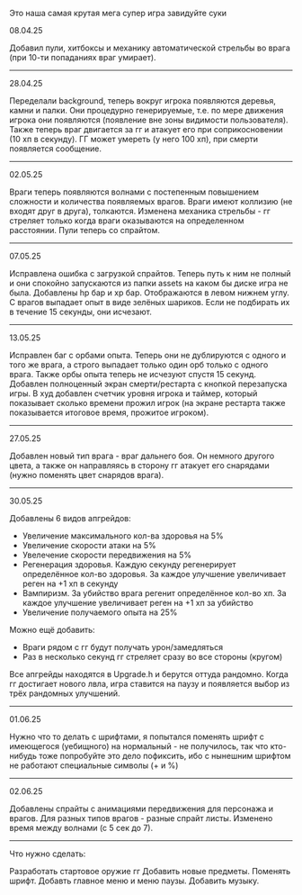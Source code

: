 Это наша самая крутая мега супер игра завидуйте суки

08.04.25

Добавил пули, хитбоксы и механику автоматической стрельбы во врага (при 10-ти попаданиях враг умирает).

-----------------------------------------------------------------

28.04.25

Переделали background, теперь вокруг игрока появляются деревья, камни и палки. Они процедурно генерируемые, т.е. по мере движения игрока они появляются (появление вне зоны видимости пользователя). Также теперь враг двигается за гг и атакует его при соприкосновении (10 хп в секунду). ГГ может умереть (у него 100 хп), при смерти появляется сообщение.

-----------------------------------------------------------------

02.05.25

Враги теперь появляются волнами с постепенным повышением сложности и количества появляемых врагов. Враги имеют коллизию (не входят друг в друга), толкаются. Изменена механика стрельбы - гг стреляет только когда враги оказываются на определенном расстоянии. Пули теперь со спрайтом.

-----------------------------------------------------------------

07.05.25

Исправлена ошибка с загрузкой спрайтов. Теперь путь к ним не полный и они спокойно запускаются из папки assets на каком бы диске игра не была.
Добавлены hp бар и xp бар. Отображаются в левом нижнем углу.
С врагов выпадает опыт в виде зелёных шариков. Если не подбирать их в течение 15 секунды, они исчезают.

-----------------------------------------------------------------

13.05.25

Исправлен баг с орбами опыта. Теперь они не дублируются с одного и того же врага, а строго выпадает только один орб только с одного врага. Также орбы опыта теперь не исчезуют спустя 15 секунд.
Добавлен полноценный экран смерти/рестарта с кнопкой перезапуска игры.
В худ добавлен счетчик уровня игрока и таймер, который показывает сколько времени прожил игрок (на экране рестарта также показывается итоговое время, прожитое игроком).

-----------------------------------------------------------------

27.05.25

Добавлен новый тип врага - враг дальнего боя. Он немного другого цвета, а также он направляясь в сторону гг атакует его снарядами (нужно поменять цвет снарядов врага).

-----------------------------------------------------------------

30.05.25

Добавлены 6 видов апгрейдов:
- Увеличение максимального кол-ва здоровья на 5%
- Увеличение скорости атаки на 5%
- Увелечение скорости передвижения на 5%
- Регенерация здоровья. Каждую секунду регенерирует определённое кол-во здоровья. За каждое улучшение увеличивает реген на +1 хп в секунду
- Вампиризм. За убийство врага регенит определённое кол-во хп. За каждое улучшение увеличивает реген на +1 хп за убийство
- Увеличение получаемого опыта на 25%
  
Можно ещё добавить:
- Враги рядом с гг будут получать урон/замедляться
- Раз в несколько секунд гг стреляет сразу во все стороны (кругом)

Все апгрейды находятся в Upgrade.h и берутся оттуда рандомно. Когда гг достигает нового лвла, игра ставится на паузу и появляется выбор из трёх рандомных улучшений.

-----------------------------------------------------------------

01.06.25

Нужно что то делать с шрифтами, я попытался поменять шрифт с имеющегося (уебищного) на нормальный - не получилось, так что кто-нибудь тоже попробуйте это дело пофиксить, ибо с нынешним шрифтом не работают специальные символы (+ и %)

-----------------------------------------------------------------
02.06.25

Добавлены спрайты с анимациями передвижения для персонажа и врагов. Для разных типов врагов - разные спрайт листы. Изменено время между волнами (с 5 сек до 7).

-----------------------------------------------------------------
Что нужно сделать:

Разработать стартовое оружие гг
Добавить новые предметы.
Поменять шрифт.
Добавть главное меню и меню паузы.
Добавить музыку.

